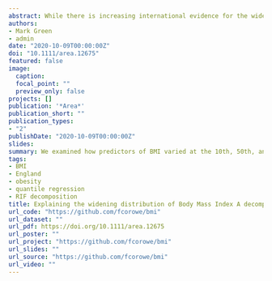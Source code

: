 ```yaml
---
abstract: While there is increasing international evidence for the widening of the distribution of body mass index (BMI), there has been little attempt to explain this trend. The aim of our study is to examine whether the trend can be explained by compositional changes within the population or contextual changes in the relationships between explanatory variables and BMI. Data from the Health Survey for England for 2002–2004 and 2012–2014 were used. BMI was our outcome variable and explanatory variables included age, sex, race, education, occupation, and physical activity. We examined how predictors of BMI varied at the 10th, 50th, and 90th percentiles using unconditional quantile regressions. Oaxaca‐Blinder type decomposition analysis was then applied to examine whether contextual or compositional explanations accounted for changes in the distribution between time periods. We found that changes in the nature of relationships observed by our coefficient values accounted for the majority of the difference in BMI at the 90th percentile in 2012–2014 compared to 2002–2004. Race, physical activity, and socio‐economic status were the primary reasons for explaining the continued growth of the right tail of the BMI distribution. Compositional changes in the population were less influential, but may have offset some of the contextual changes to relationships. Changing relationships between predictors of BMI reflect systematic changes in the determinants of BMI, leading to the widening of the BMI distribution. Our results demonstrate the importance of multi‐tiered policies aimed at tackling the varying influences across the BMI distribution.
authors:
- Mark Green
- admin
date: "2020-10-09T00:00:00Z"
doi: "10.1111/area.12675"
featured: false
image:
  caption: 
  focal_point: ""
  preview_only: false
projects: []
publication: '*Area*'
publication_short: ""
publication_types:
- "2"
publishDate: "2020-10-09T00:00:00Z"
slides: 
summary: We examined how predictors of BMI varied at the 10th, 50th, and 90th percentiles using unconditional quantile regressions.
tags:
- BMI
- England
- obesity
- quantile regression
- RIF decomposition
title: Explaining the widening distribution of Body Mass Index A decomposition analysis of trends for England, 2002–2004 and 2012–2014
url_code: "https://github.com/fcorowe/bmi"
url_dataset: ""
url_pdf: https://doi.org/10.1111/area.12675
url_poster: ""
url_project: "https://github.com/fcorowe/bmi"
url_slides: ""
url_source: "https://github.com/fcorowe/bmi"
url_video: ""
---
```

